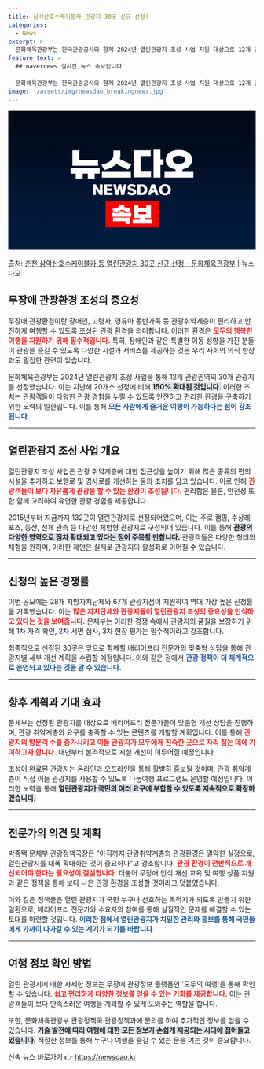 ```yaml
---
title: 삼악산호수케이블카 관광지 30곳 신규 선정!
categories:
  - News
excerpt: >
  문화체육관광부는 한국관광공사와 함께 2024년 열린관광지 조성 사업 지원 대상으로 12개 관광권역의 관광지 …
feature_text: >
  ## navernews 실시간 뉴스 속보입니다.

  문화체육관광부는 한국관광공사와 함께 2024년 열린관광지 조성 사업 지원 대상으로 12개 관광권역의 관광지 …
image: '/assets/img/newsdao_breakingnews.jpg'
---
```


![뉴스다오 속보](/assets/img/newsdao_breakingnews.jpg)

<p>출처: <a href="https://newsdao.kr/2465" rel="dofollow">춘천 삼악산호수케이블카 등 열린관광지 30곳 신규 선정 - 문화체육관광부</a> | 뉴스다오</p>

<h2 data-ke-size="size26">무장애 관광환경 조성의 중요성</h2>

<p data-ke-size="size16">무장애 관광환경이란 장애인, 고령자, 영유아 동반가족 등 관광취약계층이 편리하고 안전하게 여행할 수 있도록 조성된 관광 환경을 의미합니다. 이러한 환경은 <b><span style="color: #ee2323;">모두의 행복한 여행을 지원하기 위해 필수적입니다.</span></b> 특히, 장애인과 같은 특별한 이동 성향을 가진 분들이 관광을 즐길 수 있도록 다양한 시설과 서비스를 제공하는 것은 우리 사회의 의식 향상과도 밀접한 관련이 있습니다.</p>

<p data-ke-size="size16">문화체육관광부는 2024년 열린관광지 조성 사업을 통해 12개 관광권역의 30개 관광지를 선정했습니다. 이는 지난해 20개소 선정에 비해 <b><span style="background-color: #21538527;">150% 확대된 것입니다.</span></b> 이러한 조치는 관람객들이 다양한 관광 경험을 누릴 수 있도록 안전하고 편리한 환경을 구축하기 위한 노력의 일환입니다. 이를 통해 <b><span style="color: #1a5490;">모든 사람에게 즐거운 여행이 가능하다는 점이 강조됩니다.</span></b></p>

<hr>

<h2 data-ke-size="size26">열린관광지 조성 사업 개요</h2>

<p data-ke-size="size16">열린관광지 조성 사업은 관광 취약계층에 대한 접근성을 높이기 위해 많은 종류의 편의 시설을 추가하고 보행로 및 경사로를 개선하는 등의 조치를 담고 있습니다. 이로 인해 <b><span style="color: #ee2323;">관광객들이 보다 자유롭게 관광을 할 수 있는 환경이 조성됩니다.</span></b> 편리함은 물론, 안전성 또한 함께 고려하여 유연한 관광 경험을 제공합니다.</p>

<p data-ke-size="size16">2015년부터 지금까지 132곳이 열린관광지로 선정되어왔으며, 이는 주로 캠핑, 수상레포츠, 등산, 천체 관측 등 다양한 체험형 관광지로 구성되어 있습니다. 이를 통해 <b><span style="background-color: #21538527;">관광의 다양한 영역으로 점차 확대되고 있다는 점이 주목할 만합니다.</span></b> 관광객들은 다양한 형태의 체험을 원하며, 이러한 제안은 실제로 관광지의 활성화로 이어질 수 있습니다.</p>

<hr>

<h2 data-ke-size="size26">신청의 높은 경쟁률</h2>

<p data-ke-size="size16">이번 공모에는 28개 지방자치단체와 67개 관광지점이 지원하여 역대 가장 높은 신청률을 기록했습니다. 이는 <b><span style="color: #ee2323;">많은 자치단체와 관광지들이 열린관광지 조성의 중요성을 인식하고 있다는 것을 보여줍니다.</span></b> 문체부는 이러한 경쟁 속에서 관광지의 품질을 보장하기 위해 1차 자격 확인, 2차 서면 심사, 3차 현장 평가는 필수적이라고 강조합니다.</p>

<p data-ke-size="size16">최종적으로 선정된 30곳은 앞으로 함께할 배리어프리 전문가의 맞춤형 상담을 통해 관광지별 세부 개선 계획을 수립할 예정입니다. 이와 같은 점에서 <b><span style="color: #1a5490;">관광 정책이 더 체계적으로 운영되고 있다는 것을 알 수 있습니다.</span></b></p>

<hr>

<h2 data-ke-size="size26">향후 계획과 기대 효과</h2>

<p data-ke-size="size16">문체부는 선정된 관광지를 대상으로 배리어프리 전문가들이 맞춤형 개선 상담을 진행하며, 관광 취약계층의 요구를 충족할 수 있는 콘텐츠를 개발할 계획입니다. 이를 통해 <b><span style="color: #ee2323;">관광지의 방문객 수를 증가시키고 이들 관광지가 모두에게 친숙한 곳으로 자리 잡는 데에 기여하고자 합니다.</span></b> 내년부터 본격적으로 시설 개선이 이루어질 예정입니다.</p>

<p data-ke-size="size16">조성이 완료된 관광지는 온라인과 오프라인을 통해 활발히 홍보될 것이며, 관광 취약계층이 직접 이들 관광지를 사용할 수 있도록 나눔여행 프로그램도 운영할 예정입니다. 이러한 노력을 통해 <b><span style="background-color: #21538527;">열린관광지가 국민의 여러 요구에 부합할 수 있도록 지속적으로 확장하겠습니다.</span></b></p>

<hr>

<h2 data-ke-size="size26">전문가의 의견 및 계획</h2>

<p data-ke-size="size16">박종택 문체부 관광정책국장은 "아직까지 관광취약계층의 관광환경은 열악한 실정으로, 열린관광지를 대폭 확대하는 것이 중요하다"고 강조합니다. <b><span style="color: #ee2323;">관광 환경이 전반적으로 개선되어야 한다는 필요성이 절실합니다.</span></b> 더불어 무장애 인식 개선 교육 및 여행 상품 지원과 같은 정책을 통해 보다 나은 관광 환경을 조성할 것이라고 덧붙였습니다.</p>

<p data-ke-size="size16">이와 같은 정책들은 열린 관광지가 국민 누구나 선호하는 목적지가 되도록 만들기 위한 일환으로, 배리어프리 전문가와 수요자의 참여를 통해 실질적인 문제를 해결할 수 있는 토대를 마련할 것입니다. <b><span style="color: #1a5490;">이러한 점에서 열린관광지가 치밀한 관리와 홍보를 통해 국민들에게 가까이 다가갈 수 있는 계기가 되기를 바랍니다.</span></b></p>

<hr>

<h2 data-ke-size="size26">여행 정보 확인 방법</h2>

<p data-ke-size="size16">열린 관광지에 대한 자세한 정보는 무장애 관광정보 플랫폼인 '모두의 여행'을 통해 확인할 수 있습니다. <b><span style="color: #ee2323;">쉽고 편리하게 다양한 정보를 얻을 수 있는 기회를 제공합니다.</span></b> 이는 관광객들이 보다 만족스러운 여행을 계획할 수 있게 도와주는 역할을 합니다.</p>

<p data-ke-size="size16">또한, 문화체육관광부 관광정책국 관광정책과에 문의를 하여 추가적인 정보를 얻을 수 있습니다. <b><span style="background-color: #21538527;">기술 발전에 따라 여행에 대한 모든 정보가 손쉽게 제공되는 시대에 접어들고 있습니다.</span></b> 적절한 정보를 통해 누구나 여행을 즐길 수 있는 문을 여는 것이 중요합니다. </p>

<p data-ke-size="size16"></p> 

신속 뉴스 바로가기 👉 <a href="https://newsdao.kr" rel="dofollow">https://newsdao.kr</a>


